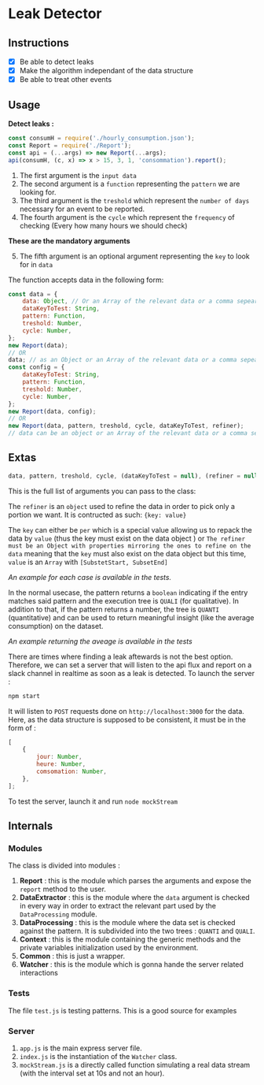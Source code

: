 # Leak Detector

## Instructions

-   [x] Be able to detect leaks
-   [x] Make the algorithm independant of the data structure
-   [x] Be able to treat other events

## Usage

**Detect leaks :**

```js
const consumH = require('./hourly_consumption.json');
const Report = require('./Report');
const api = (...args) => new Report(...args);
api(consumH, (c, x) => x > 15, 3, 1, 'consommation').report();
```

1.  The first argument is the `input data`
2.  The second argument is a `function` representing the `pattern` we are looking for.
3.  The third argument is the `treshold` which represent the `number of days` necessary for an event to be reported.
4.  The fourth argument is the `cycle` which represent the `frequency` of checking (Every how many hours we should check)

**These are the mandatory arguments**

5.  The fifth argument is an optional argument representing the `key` to look for in `data`

The function accepts data in the following form:

```js
const data = {
    data: Object, // Or an Array of the relevant data or a comma sepearted string of the values
    dataKeyToTest: String,
    pattern: Function,
    treshold: Number,
    cycle: Number,
};
new Report(data);
// OR
data; // as an Object or an Array of the relevant data or a comma sepearted string of the values;
const config = {
    dataKeyToTest: String,
    pattern: Function,
    treshold: Number,
    cycle: Number,
};
new Report(data, config);
// OR
new Report(data, pattern, treshold, cycle, dataKeyToTest, refiner);
// data can be an object or an Array of the relevant data or a comma sepearted string of the values
```

## Extas

```js
data, pattern, treshold, cycle, (dataKeyToTest = null), (refiner = null), (subset = null);
```

This is the full list of arguments you can pass to the class:

The `refiner` is an `object` used to refine the data in order to pick only a portion we want. It is contructed as such: `{key: value}`

The `key` can either be `per` which is a special value allowing us to repack the data by `value` (thus the key must exist on the data object ) or `The refiner must be an Object with properties mirroring the ones to refine on the data` meaning that the `key` must also exist on the data object but this time, `value` is an `Array` with `[SubstetStart, SubsetEnd]`

_An example for each case is available in the tests._

In the normal usecase, the pattern returns a `boolean` indicating if the entry matches said pattern and the execution tree is `QUALI` (for qualitative). In addition to that, if the pattern returns a number, the tree is `QUANTI` (quantitative) and can be used to return meaningful insight (like the average consumption) on the dataset.

_An example returning the aveage is available in the tests_

There are times where finding a leak aftewards is not the best option. Therefore, we can set a server that will listen to the api flux and report on a slack channel in realtime as soon as a leak is detected.
To launch the server :

```bash
npm start
```

It will listen to `POST` requests done on `http://localhost:3000` for the data. Here, as the data structure is supposed to be consistent, it must be in the form of :

```js
[
    {
        jour: Number,
        heure: Number,
        comsomation: Number,
    },
];
```

To test the server, launch it and run `node mockStream`

## Internals

### Modules

The class is divided into modules :

1.  **Report** : this is the module which parses the arguments and expose the `report` method to the user.
2.  **DataExtractor** : this is the module where the `data` argument is checked in every way in order to extract the relevant part used by the `DataProcessing` module.
3.  **DataProcessing** : this is the module where the data set is checked against the pattern. It is subdivided into the two trees : `QUANTI` and `QUALI`.
4.  **Context** : this is the module containing the generic methods and the private variables initialization used by the environment.
5.  **Common** : this is just a wrapper.
6.  **Watcher** : this is the module which is gonna hande the server related interactions

### Tests

The file `test.js` is testing patterns. This is a good source for examples

### Server

1.  `app.js` is the main express server file.
2.  `index.js` is the instantiation of the `Watcher` class.
3.  `mockStream.js` is a directly called function simulating a real data stream (with the interval set at 10s and not an hour).


